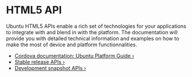 
# HTML5 API

Ubuntu HTML5 APIs enable a rich set of technologies for your applications to
integrate with and blend in with the platform. The documentation will provide
you with detailed technical information and examples on how to make the most
of device and platform functionnalities.

* [Cordova documentation: Ubuntu Platform Guide&nbsp;&rsaquo;](http://cordova.apache.org/docs/en/5.0.0/guide_platforms_ubuntu_index.md.html#Ubuntu%20Platform%20Guide)
* [Stable release APIs&nbsp;&rsaquo;](http://developer.ubuntu.com/api/apps/html5/current/)
* [Development snapshot APIs&nbsp;&rsaquo;](http://developer.ubuntu.com/api/apps/html5/development/)
